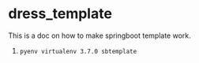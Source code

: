 # dress_template

This is a doc on how to make springboot template work.





1. `pyenv virtualenv 3.7.0 sbtemplate`

